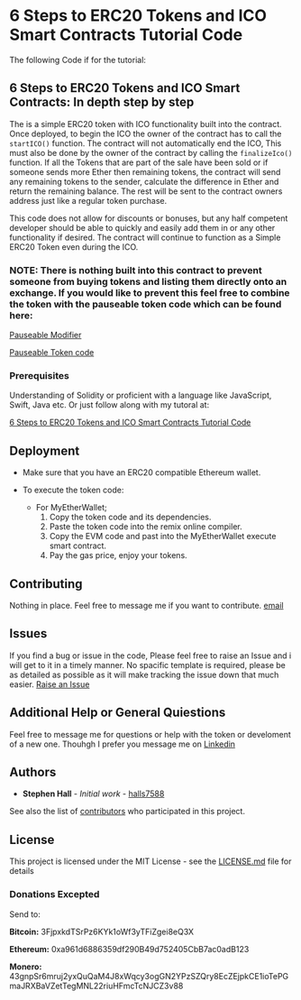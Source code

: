 # 6 Steps to ERC20 Tokens and ICO Smart Contracts Tutorial Code

The following Code if for the tutorial: 
## 6 Steps to ERC20 Tokens and ICO Smart Contracts: In depth step by step
The is a simple ERC20 token with ICO functionality built into the contract. Once deployed, to begin the ICO the owner of the contract has to call the `startICO()` function. The contract will not automatically end the ICO, This must also be done by the owner of the contract by calling the `finalizeIco()` function. If all the Tokens that are part of the sale have been sold or if someone sends more Ether then remaining tokens, the contract will send any remaining tokens to the sender, calculate the difference in Ether and return the remaining balance. The rest will be sent to the contract owners address just like a regular token purchase. 

This code does not allow for discounts or bonuses, but any half competent developer should be able to quickly and easily add them in or any other functionality if desired. The contract will continue to function as a Simple ERC20 Token even during the ICO.

### NOTE: There is nothing built into this contract to prevent someone from buying tokens and listing them directly onto an exchange. If you would like to prevent this feel free to combine the token with the pauseable token code which can be found here:

[Pauseable Modifier](https://github.com/halls7588/ERC20_Token_Types/blob/master/Helpers/Modifiers/Pausable.sol)

[Pauseable Token code](https://github.com/halls7588/ERC20_Token_Types/blob/master/Tokens/PausableToken/pausableToken.sol)


### Prerequisites

Understanding of Solidity or proficient with a language like JavaScript, Swift, Java etc. Or just follow along with my tutoral at:

[6 Steps to ERC20 Tokens and ICO Smart Contracts Tutorial Code](https://medium.com/@halls7588/6-steps-to-erc20-tokens-and-ico-smart-contracts-e90523afafa1)

## Deployment

* Make sure that you have an ERC20 compatible Ethereum wallet. 

* To execute the token code: 
   - For MyEtherWallet; 
     1. Copy the token code and its dependencies. 
     2. Paste the token code into the remix online compiler. 
     3. Copy the EVM code and past into the MyEtherWallet execute smart contract. 
     4. Pay the gas price, enjoy your tokens.

## Contributing
Nothing in place. Feel free to message me if you want to contribute. [email](mailto:halls7588@gmail.com)

## Issues
If you find a bug or issue in the code, Please feel free to raise an Issue and i will get to it in a timely manner. No spacific template is required, please be as detailed as possible as it will make tracking the issue down that much easier. [Raise an Issue](https://github.com/halls7588/Code-for-the-6-Steps-to-ERC20-Tokens-and-ICO-Smart-Contracts-Tutorial/issues)

## Additional Help or General Quiestions
Feel free to message me for questions or help with the token or develoment of a new one. Thouhgh I prefer you message me on [Linkedin](https://www.linkedin.com/in/stephen-hall-3749b062/)

## Authors

* **Stephen Hall** - *Initial work* - [halls7588](https://github.com/halls7588)

See also the list of [contributors](https://github.com/halls7588/Code-for-the-6-Steps-to-ERC20-Tokens-and-ICO-Smart-Contracts-Tutorial/graphs/contributors) who participated in this project.

## License

This project is licensed under the MIT License - see the [LICENSE.md](LICENSE.md) file for details


### Donations Excepted
Send to:

**Bitcoin:** 3FjpxkdTSrPz6KYk1oWf3yTFiZgei8eQ3X

**Ethereum:** 0xa961d6886359df290B49d752405CbB7ac0adB123

**Monero:** 43gnpSr6mruj2yxQuQaM4J8xWqcy3ogGN2YPzSZQry8EcZEjpkCE1ioTePGmaJRXBaVZetTegMNL22riuHFmcTcNJCZ3v88
